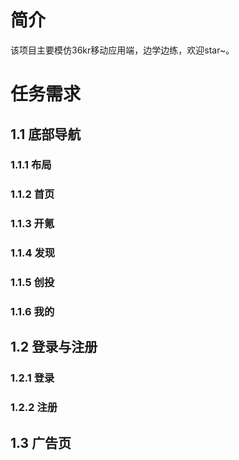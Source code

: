 # 简介
该项目主要模仿36kr移动应用端，边学边练，欢迎star~。

# 任务需求

## 1.1 底部导航
### 1.1.1 布局
### 1.1.2 首页
### 1.1.3 开氪
### 1.1.4 发现
### 1.1.5 创投
### 1.1.6 我的

## 1.2 登录与注册
### 1.2.1 登录
### 1.2.2 注册

## 1.3 广告页